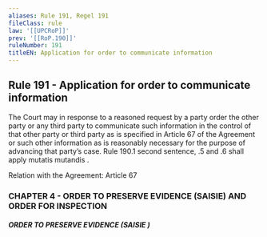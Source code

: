 ```yaml
---
aliases: Rule 191, Regel 191
fileClass: rule
law: '[[UPCRoP]]'
prev: '[[RoP.190]]'
ruleNumber: 191
titleEN: Application for order to communicate information
---
```


## Rule 191 - Application for order to communicate information

The Court may in response to a reasoned request by a party order the other party or any third party to communicate such information in the control of that other party or third party as is specified in Article  67 of the Agreement or such other information as is reasonably necessary for the purpose of advancing that party’s case. Rule 190.1 second sentence, .5 and .6 shall apply mutatis mutandis . 

Relation with the Agreement: Article 67   


### CHAPTER  4 - ORDER TO PRESERVE EVIDENCE (SAISIE) AND ORDER FOR INSPECTION

##### ORDER TO PRESERVE EVIDENCE (SAISIE )
